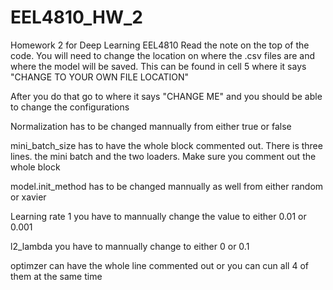 # EEL4810_HW_2
Homework 2 for Deep Learning EEL4810
Read the note on the top of the code. You will need to change the location on where the .csv files are and where the model will be saved.
This can be found in cell 5 where it says "CHANGE TO YOUR OWN FILE LOCATION"

After you do that go to where it says "CHANGE ME" and you should be able to change the configurations 




Normalization has to be changed mannually from either true or false

mini_batch_size has to have the whole block commented out. There is three lines. the mini batch and the two loaders. Make sure you comment out the whole block

model.init_method has to be changed mannually as well from either random or xavier

Learning rate 1 you have to mannually change the value to either 0.01 or 0.001

l2_lambda you have to mannually change to either 0 or 0.1

optimzer can have the whole line commented out or you can cun all 4 of them at the same time
